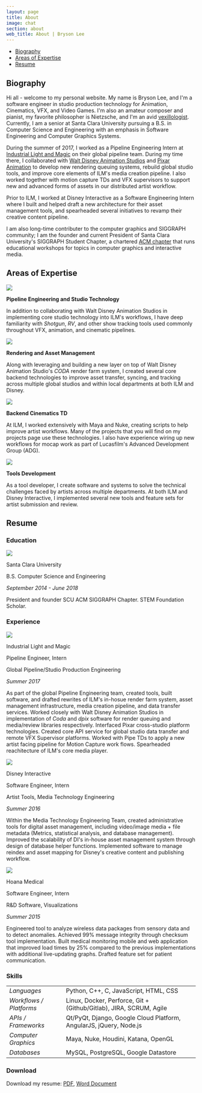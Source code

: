 ```yaml
---
layout: page
title: About
image: chat
section: about
web_title: About | Bryson Lee
---
```



* [Biography](#biography)
* [Areas of Expertise](#areas-of-expertise)
* [Resume](#resume)


## Biography

Hi all - welcome to my personal website. My name is Bryson Lee, and I'm a software engineer in studio production technology for Animation, Cinematics, VFX, and Video Games. I'm also an amateur composer and pianist, my favorite philosopher is Nietzsche, and I'm an avid [vexillologist](https://en.wikipedia.org/wiki/Vexillology). Currently, I am a senior at Santa Clara University pursuing a B.S. in Computer Science and Engineering with an emphasis in Software Engineering and Computer Graphics Systems.

During the summer of 2017, I worked as a Pipeline Engineering Intern at [Industrial Light and Magic](http://www.ilm.com/) on their global pipeline team. During my time there, I collaborated with [Walt Disney Animation Studios](https://www.disneyanimation.com/) and [Pixar Animation](https://www.pixar.com/) to develop new rendering queuing systems, rebuild global studio tools, and improve core elements of ILM's media creation pipeline. I also worked together with motion capture TDs and VFX supervisors to support new and advanced forms of assets in our distributed artist workflow.

Prior to ILM, I worked at Disney Interactive as a Software Engineering Intern where I built and helped draft a new architecture for their asset management tools, and spearheaded several initiatives to revamp their creative content pipeline.

I am also long-time contributer to the computer graphics and SIGGRAPH community; I am the founder and current President of Santa Clara University's SIGGRAPH Student Chapter, a chartered [ACM chapter](https://www.siggraph.org/connect/student-chapters) that runs educational workshops for topics in computer graphics and interactive media.

## Areas of Expertise

<div class="resume-entry row">
  <div class="col-md-6 col-sm-12">
    <img class="resume-icon" src="/assets/img/pipe.png">
    <p class="resume-icon-subtitle"><b>Pipeline Engineering and Studio Technology</b></p>
    <p>In addition to collaborating with Walt Disney Animation Studios in implementing core studio technology into ILM's workflows, I have deep familiarity with <i>Shotgun</i>, <i>RV</i>, and other show tracking tools used commonly throughout VFX, animation, and cinematic pipelines.</p>
  </div>
  <div class="col-md-6 col-sm-12">
    <img class="resume-icon" src="/assets/img/asset.png">
    <p class="resume-icon-subtitle"><b>Rendering and Asset Management</b></p>
    <p>Along with leveraging and building a new layer on top of Walt Disney Animation Studio's <i>CODA</i> render farm system, I created several core backend technologies to improve asset transfer, syncing, and tracking across multiple global studios and within local departments at both ILM and Disney.</p>
  </div>
  <div class="col-md-6 col-sm-12">
    <img class="resume-icon" src="/assets/img/cinematics.png">
    <p class="resume-icon-subtitle"><b>Backend Cinematics TD</b></p>
    <p>At ILM, I worked extensively with Maya and Nuke, creating scripts to help improve artist workflows. Many of the projects that you will find on my projects page use these technologies. I also have experience  wiring up new workflows for mocap work as part of Lucasfilm's Advanced Development Group (ADG).</p>
  </div>
  <div class="col-md-6 col-sm-12">
    <img class="resume-icon" src="/assets/img/tools.png">
    <p class="resume-icon-subtitle"><b>Tools Development</b></p>
    <p>As a tool developer, I create software and systems to solve the technical challenges faced by artists across multiple departments. At both ILM and Disney Interactive, I implemented several new tools and feature sets for artist submission and review.</p>
  </div>
</div>

## Resume

### Education
<div class="resume-entry">
  <div class="resume-container">
    <div class="resume-header-container"> 
      <img class="hidden-xs-down" src="/assets/img/scu_square.png">
      <div class="resume-header-text-container">
        <p class="resume-header-title">Santa Clara University</p>
        <p>B.S. Computer Science and Engineering</p>
        <p><i>September 2014 - June 2018</i></p>      
      </div>
    </div>
    <div class="resume-text-container">
      <p>President and founder SCU ACM SIGGRAPH Chapter. STEM Foundation Scholar.</p>
    </div>
  </div>
</div>

### Experience
<div class="resume-entry">
  <div class="resume-container">
    <div class="resume-header-container"> 
      <img class="hidden-xs-down" src="/assets/img/ilm_square.png">
      <div class="resume-header-text-container">
        <p class="resume-header-title">Industrial Light and Magic</p>
        <p>Pipeline Engineer, Intern</p>
        <p>Global Pipeline/Studio Production Engineering</p>
        <p><i>Summer 2017</i></p>      
      </div>
    </div>
    <div class="resume-text-container">
      <p>As part of the global Pipeline Engineering team, created tools, built software, and drafted rewrites of ILM's in-hosue render farm system, asset management infrastructure, media creation pipeline, and data transfer services. Worked closely with Walt Disney Animation Studios in implementation of <i>Coda</i> and <i>dpix</i>  software for render queuing and media/review libraries respectively. Interfaced Pixar cross-studio platform technologies. Created core API service for global studio data transfer and remote VFX Supervisor platforms. Worked with Pipe TDs to apply a new artist facing pipeline for Motion Capture work flows. Spearheaded reachitecture of ILM's core media player.</p>
    </div>
  </div>
  <div class="resume-container">
    <div class="resume-header-container"> 
      <img class="hidden-xs-down" src="/assets/img/disney_square.png">
      <div class="resume-header-text-container">
        <p class="resume-header-title">Disney Interactive</p>
        <p>Software Engineer, Intern</p>
        <p>Artist Tools, Media Technology Engineering</p>
        <p><i>Summer 2016</i></p>      
      </div>
    </div>
    <div class="resume-text-container">
      <p>Within the Media Technology Engineering Team, created administrative tools for digital asset management, including video/image media + file metadata (Metrics, statistical analysis, and database management). Improved the scalability of DI's in-house asset management system through design of database helper functions. Implemented software to manage reindex and asset mapping for Disney's creative content and publishing workflow.</p>
    </div>
  </div>
  <div class="resume-container">
    <div class="resume-header-container"> 
      <img class="hidden-xs-down" src="/assets/img/hoana_square.png">
      <div class="resume-header-text-container">
        <p class="resume-header-title">Hoana Medical</p>
        <p>Software Engineer, Intern</p>
        <p>R&D Software, Visualizations</p>
        <p><i>Summer 2015</i></p>      
      </div>
    </div>
    <div class="resume-text-container">
      <p>Engineered tool to analyze wireless data packages from sensory data and to detect anomalies. Achieved 99% message integrity through checksum tool implementation. Built medical monitoring mobile and web application that improved load times by 25% compared to the previous implementations with additional live-updating graphs. Drafted feature set for patient communication.</p>
    </div>
  </div>
</div>

### Skills
<div class="resume-entry">
  <table>
    <tr>
      <td><i>Languages</i></td>
      <td>Python, C++, C, JavaScript, HTML, CSS</td>
    </tr>
    <tr>
      <td><i>Workflows / Platforms</i></td>
      <td>Linux, Docker, Perforce, Git + (Github/Gitlab), JIRA, SCRUM, Agile</td>
    </tr>
    <tr>
      <td><i>APIs / Frameworks</i></td>
      <td>Qt/PyQt, Django, Google Cloud Platform, AngularJS, jQuery, Node.js</td>
    </tr>
    <tr>
      <td><i>Computer Graphics</i></td>
      <td>Maya, Nuke, Houdini, Katana, OpenGL</td>
    </tr>
    <tr>
      <td><i>Databases</i></td>
      <td>MySQL, PostgreSQL, Google Datastore</td>
    </tr>
  </table>
</div>

### Download

Download my resume: [PDF](/assets/files/Bryson_Lee_Resume.pdf), [Word Document](/assets/files/Bryson_Lee_Resume.docx)

